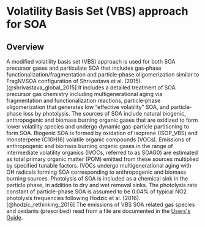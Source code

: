 # Volatility Basis Set (VBS) approach for SOA

## Overview

A modified volatility basis set (VBS) approach is used for both SOA precursor gases and particulate SOA that includes gas‐phase functionalization/fragmentation and particle‐phase oligomerization similar to FragNVSOA configuration of Shrivastava et al. (2015). [@shrivastava_global_2015] It includes a detailed treatment of SOA precursor gas chemistry including multigenerational aging via fragmentation and functionalization reactions, particle‐phase oligomerization that generates low “effective volatility” SOA, and particle‐phase loss by photolysis. The sources of SOA include natural biogenic, anthropogenic and biomass burning organic gases that are oxidized to form lower volatility species and undergo dynamic gas-particle partitioning to form SOA. Biogenic SOA is formed by oxidation of isoprene (ISOP_VBS) and monoterpene (C10H16) volatile organic compounds (VOCs). Emissions of anthropogenic and biomass burning organic gases in the range of intermediate volatility organics (IVOCs, referred to as SOAG0) are estimated as total primary organic matter (POM) emitted from these sources multiplied by specified tunable factors. IVOCs undergo multigenerational aging with OH radicals forming SOA corresponding to anthropogenic and biomass burning sources. Photolysis of SOA is included as a chemical sink in the particle phase, in addition to dry and wet removal sinks. The photolysis rate constant of particle-phase SOA is assumed to be 0.04% of typical NO2 photolysis frequencies following Hodzic et al. (2016). [@hodzic_rethinking_2016] The emissions of VBS SOA related gas species and oxidants (prescribed) read from a file are documented in the [Users's Guide](../user-guide/index.md).
